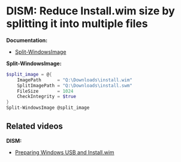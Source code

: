 # DISM: Reduce Install.wim size by splitting it into multiple files

<b>Documentation:</b>

* [Split-WindowsImage](https://learn.microsoft.com/en-us/powershell/module/dism/split-windowsimage?view=windowsserver2025-ps)

<b>Split-WindowsImage:</b>

```powershell
$split_image = @{
    ImagePath      = "Q:\Downloads\install.wim"
    SplitImagePath = "Q:\Downloads\install.swm"
    FileSize       = 1024
    CheckIntegrity = $true
}
Split-WindowsImage @split_image
```

## Related videos

<b>DISM:</b>

* [Preparing Windows USB and Install.wim](https://youtu.be/rdrO4Cqaow4)